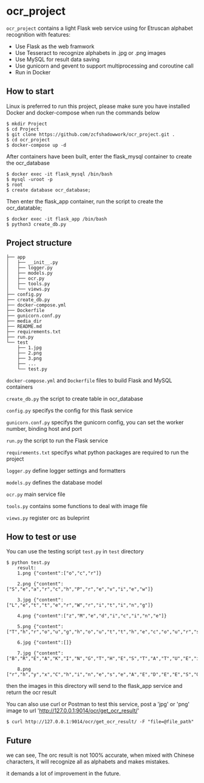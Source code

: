 # ocr_project
`ocr_project` contains a light Flask web service using for Etruscan alphabet recognition with features:
- Use Flask as the web framwork
- Use Tesseract to recognize alphabets in .jpg or .png images 
- Use MySQL for result data saving
- Use gunicorn and gevent to support multiprocessing and coroutine call
- Run in Docker 

## How to start

Linux is preferred to run this project, please make sure you have installed Docker and docker-compose when run the commands below

```
$ mkdir Project
$ cd Project
$ git clone https://github.com/zcfshadowwork/ocr_project.git .
$ cd ocr_project
$ docker-compose up -d
```
After containers have been built, enter the flask_mysql container to create the ocr_database
```
$ docker exec -it flask_mysql /bin/bash
$ mysql -uroot -p
$ root
$ create database ocr_database;
```
Then enter the flask_app container, run the script to create the ocr_datatable;
```
$ docker exec -it flask_app /bin/bash
$ python3 create_db.py
```

## Project structure


    ├── app
    │   ├── __init__.py
    │   ├── logger.py
    │   ├── models.py
    │   ├── ocr.py
    │   ├── tools.py
    │   └── views.py
    ├── config.py
    ├── create_db.py
    ├── docker-compose.yml
    ├── Dockerfile
    ├── gunicorn.conf.py
    ├── media_dir
    ├── README.md
    ├── requirements.txt
    ├── run.py
    └── test
        ├── 1.jpg
        ├── 2.png
        ├── 3.png
        ├── ...
        └── test.py
        
`docker-compose.yml` and ``Dockerfile`` files to build Flask and MySQL containers

`create_db.py`  the script to create table in ocr_database

`config.py`  specifys the config  for this flask service

`gunicorn.conf.py` specifys the gunicorn config, you can set the worker number, binding host and port 

`run.py`  the script to run the Flask service

`requirements.txt`  specifys what python packages are required to run the project

`logger.py`  define logger settings and formatters

`models.py` defines the database model

`ocr.py` main service file 

`tools.py` contains some functions to deal with image file

`views.py` register orc as buleprint

## How to test or use

You can use the testing script `test.py` in `test` directory

```
$ python test.py
    result:
    1.png {"content":["o","c","r"]}
    
    2.png {"content":["S","e","a","r","c","h","P","r","e","v","i","e","w"]}
    
    3.jpg {"content":["L","e","t","t","e","r","W","r","i","t","i","n","g"]}
    
    4.png {"content":["z","M","e","d","i","c","i","n","e"]}
    
    5.png {"content":["T","h","r","o","u","g","h","o","u","t","t","h","e","c","o","u","r","s","e","o","f","t","h","e","r","i","v","e","r","t","h","e","t","o","t","a","l","v","o","l","u","m","e","o","f","w","a","t","e","r","t","r","a","n","s","p","o","r","t","e","d","d","o","w","n","s","t","r","e","a","m","w","i","l","l","o","f","t","e","n","b","e","a","c","o","m","b","i","n","a","t","i","o","n","o","f","t","h","e","f","r","e","e","w","a","t","e","r","f","l","o","w","t","o","g","e","t","h","e","r","w","i","t","h","a","s","u","b","s","t","a","n","t","i","a","l","v","o","l","u","m","e","f","l","o","w","i","n","g","t","h","r","o","u","g","h","s","u","b","s","u","r","f","a","c","e","r","o","c","k","s","a","n","d","g","r","a","v","e","l","s","t","h","a","t","u","n","d","e","r","i","l","e","t","h","e","r","i","v","e","r","a","n","d","I","t","s","f","l","o","o","d","p","l","a","i","n","c","a","l","l","e","d","t","h","e","h","y","p","o","r","h","e","k","c","z","o","n","e","F","o","r","m","a","n","y","r","i","v","e","r","s","I","n","l","a","r","g","e","v","a","l","l","e","y","s","t","h","i","s","u","n","s","e","e","n","c","o","m","p","o","n","e","n","t","o","f","f","l","o","w","m","a","y","g","r","e","a","t","l","y","e","x","c","e","e","d","t","h","e","v","i","s","i","b","l","e","f","l","o","w"]}
    
    6.jpg {"content":[]}
    
    7.jpg {"content":["B","R","E","A","K","I","N","G","T","H","E","S","T","A","T","U","E","i","h","a","v","e","a","l","w","a","y","s","k","n","o","w","n","i","j","u","s","t","d","i","d","n","t","u","n","d","e","r","s","t","a","n","d","t","h","e","i","n","n","e","r","c","o","n","f","l","i","c","t","i","o","n","s","a","r","r","e","s","t","i","n","g","o","u","r","h","a","n","d","s","g","r","a","v","i","t","a","t","i","n","g","c","l","o","s","e","e","n","o","u","g","h","e","x","p","a","n","s","i","v","e","d","i","s","t","a","m","c","e","b","e","t","w","e","e","n","c","o","u","l","d","n","t","g","i","v","e","y","o","u","m","o","r","e","b","u","t","m","e","a","n","t","e","v","e","r","y","t","h","i","n","g","w","h","e","n","t","h","e","d","a","y","c","o","m","e","s","y","o","u","f","i","n","d","y","o","u","r","h","e","a","r","t","w","a","n","t","s","s","o","m","e","t","h","i","n","g","m","o","r","e","t","h","a","n","a","v","i","e","c","e","a","n","d","a","p","a","r","t","y","o","u","r","l","i","f","e","w","i","l","l","c","h","a","n","g","e","l","i","k","e","a","s","t","a","t","u","e","s","e","t","f","r","e","e","t","o","w","a","l","k","a","m","o","n","g","u","s","t","o","c","r","e","a","t","e","d","e","s","t","i","n","y","w","e","d","i","d","n","t","b","r","e","a","k","a","n","y","r","u","l","e","s","w","e","d","i","d","n","t","m","a","k","e","m","i","s","t","a","k","e","s","m","a","k","i","n","g","b","e","a","u","t","y","i","n","l","o","v","i","n","g","m","a","k","i","n","g","l","o","v","i","n","e","f","o","r","d","a","y","s","S","H","I","L","O","W"]}

    8.png ["r","h","y","x","C","h","i","n","e","s","e","A","E","D","E","E","S","O","E","O","I","S","A","U","C","E","S","i","p","u","m","e","e","e","A","t","t","t","o","r","t","e"]}
```
then the images in this directory will send to the flask_app service and return the ocr result

You can also use curl or Postman to test this service, post a 'jpg' or 'png' image to url 'http://127.0.0.1:9014/ocr/get_ocr_result/'

```
$ curl http://127.0.0.1:9014/ocr/get_ocr_result/ -F "file=@file_path"
```

## Future

we can see, The orc result is not 100% accurate, when mixed with Chinese characters, it will recognize all as alphabets and makes mistakes.

it demands a lot of improvement in the future.
 